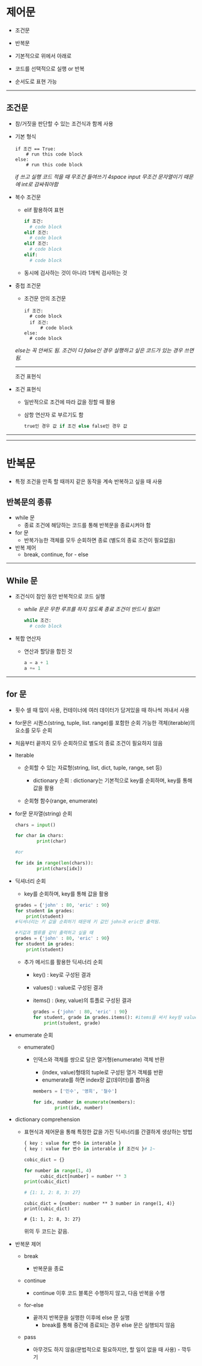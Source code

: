 # 제어문

- 조건문

- 반복문

- 기본적으로 위에서 아래로

- 코드를 선택적으로 실행 or 반복

- 순서도로 표현 가능

--------

## 조건문

- 참/거짓을 판단할 수 있는 조건식과 함께 사용

- 기본 형식
  
  ```
  if 조건 == True:
      # run this code block
  else: 
      # run this code block
  ```
  
  *if 쓰고 실행 코드 적을 때 무조건 들여쓰기 4space*
  *input 무조건 문자열이기 때문에 int로 감싸줘야함*

- 복수 조건문
  
  - elif 활용하여 표현
    
    ```python
    if 조건:
      # code block
    elif 조건:
      # code block
    elif 조건:
      # code block
    elif:
      # code block
    ```
  
  - 동시에 검사하는 것이 아니라 1개씩 검사하는 것

- 중첩 조건문
  
  - 조건문 안의 조건문
    
    ```
    if 조건:
      # code block
      if 조건:
          # code block
    else:
      # code block
    ```
  
  *else는 꼭 안써도 됨. 조건이 다 false인 경우 실행하고 싶은 코드가 있는 경우 쓰면 됨.*
  
  ---
  
   조건 표현식

- 조건 표현식
  
  - 일반적으로 조건에 따라 값을 정할 때 활용
  
  - 삼항 연산자 로 부르기도 함
    
    ```python
    true인 경우 값 if 조건 else false인 경우 값
    ```

--------

--------

# 반복문

- 특정 조건을 만족 할 때까지 같은 동작을 계속 반복하고 싶을 때 사용

## 반복문의 종류

- while 문
  - 종료 조건에 해당하는 코드를 통해 반복문을 종료시켜야 함
- for 문
  - 반복가능한 객체를 모두 순회하면 종료 (별도의 종료 조건이 필요없음)
- 반복 제어
  - break, continue, for - else

------

## While 문

- 조건식이 참인 동안 반복적으로 코드 실행
  
  - *while 문은 무한 루프를 하지 않도록 종료 조건이 반드시 필요!!*
    
    ```python
    while 조건:
      # code block
    ```

- 복합 연산자
  
  - 연산과 할당을 합친 것
    
    ```python
    a = a + 1
    a += 1
    ```

--------

## for 문

- 횟수 셀 때 많이 사용, 컨테이너에 여러 데이터가 담겨있을 때 하나씩 꺼내서 사용

- for문은 시퀀스(string, tuple, list. range)를 포함한 순회 가능한 객체(iterable)의 요소를 모두 순회

- 처음부터 끝까지 모두 순회하므로 별도의 종료 조건이 필요하지 않음

- Iterable
  
  - 순회할 수 있는 자료형(string, list, dict, tuple, range, set 등)
    
    - dictionary 순회 : dictionary는 기본적으로 key를 순회하며, key를 통해 값을 활용
  
  - 순회형 함수(range, enumerate)

- for문 문자열(string) 순회
  
  ```python
  chars = input()
  
  for char in chars:
          print(char)
  
  #or
  
  for idx in range(len(chars)):
          print(chars[idx]) 
  ```

- 딕셔너리 순회
  
  - key를 순회하며, key를 통해 값을 활용
  
  ```python
  grades = {'john' : 80, 'eric' : 90}
  for student in grades:
      print(student) 
  #딕셔너리는 키 값을 순회하기 때문에 키 값인 john과 eric만 출력됨.
  
  #키값과 벨류를 같이 출력하고 싶을 때
  grades = {'john' : 80, 'eric' : 90}
  for student in grades:
      print(student)
  ```
  
  - 추가 메서드를 활용한 딕셔너리 순회
    
    - key() : key로 구성된 결과
    
    - values() : value로 구성된 결과
    
    - items() : (key, value)의 튜플로 구성된 결과
      
      ```python
      grades = {'john' : 80, 'eric' : 90}
      for student, grade in grades.items(): #items을 써서 key랑 values뽑아서 key는 student에 values는 grade에 넣음.
          print(student, grade)
      ```

- enumerate 순회
  
  - enumerate()
    
    - 인덱스와 객체를 쌍으로 담은 열거형(enumerate) 객체 반환
      
      - (index, value)형태의 tuple로 구성된 열거 객체를 반환
      - enumerate를 하면 index랑 값(데이터)를 뽑아옴
      
      ```python
      members = ['민수', '영희', '철수']
      
      for idx, number in enumerate(members):
              print(idx, number)   
      ```

- dictionary comprehension
  
  - 표현식과 제어문을 통해 특정한 값을 가진 딕셔너리를 간결하게 생상하는 방법
    
    ```python
    { key : value for 변수 in interable }
    { key : value for 변수 in interable if 조건식 }# 1~            
    ```
    
    ```python
    cobic_dict = {}
    
    for number in range(1, 4)
          cubic_dict[number] = number ** 3
    print(cubic_dict)
    
    # {1: 1, 2: 8, 3: 27}
    ```
    
    ```
    cubic_dict = {number: number ** 3 number in range(1, 4)}
    print(cubic_dict)
    
    # {1: 1, 2: 8, 3: 27}
    ```
    
    위의 두 코드는 같음.

- 반복문 제어
  
  - break
    
    - 반복문을 종료
  
  - continue
    
    - continue 이후 코드 블록은 수행하지 않고, 다음 반복을 수행
  
  - for-else
    
    - 끝까지 반복문을 실행한 이후에 else 문 실행
      - break를 통해 중간에 종료되는 경우 else 문은 실행되지 않음
  
  - pass
    
    - 아무것도 하지 않음(문법적으로 필요하지만, 할 일이 없을 때 사용) - 깍두기